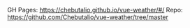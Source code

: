 GH Pages: https://chebutalio.github.io/vue-weather/#/
Repo: https://github.com/Chebutalio/vue-weather/tree/master
